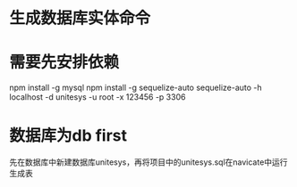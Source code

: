 # 生成数据库实体命令
# 需要先安排依赖
npm install -g mysql
npm install -g sequelize-auto
sequelize-auto -h localhost -d unitesys  -u root -x 123456 -p 3306

# 数据库为db first
先在数据库中新建数据库unitesys，再将项目中的unitesys.sql在navicate中运行生成表
